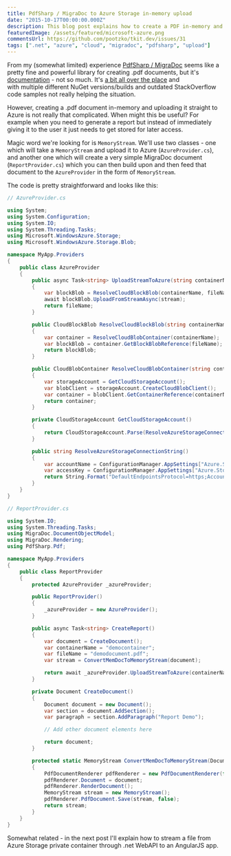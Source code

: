 ```yaml
---
title: PdfSharp / MigraDoc to Azure Storage in-memory upload
date: "2015-10-17T00:00:00.000Z"
description: This blog post explains how to create a PDF in-memory and upload it straight to Azure Storage.
featuredImage: /assets/featured/microsoft-azure.png
commentsUrl: https://github.com/pootzko/tkit.dev/issues/31
tags: [".net", "azure", "cloud", "migradoc", "pdfsharp", "upload"]
---
```


From my (somewhat limited) experience [PdfSharp / MigraDoc](http://www.pdfsharp.net/) seems like a pretty fine and powerful library for creating .pdf documents, but it's [documentation](http://www.pdfsharp.net/wiki/PDFsharpSamples.ashx) - not so much. It's [a bit all over the place](http://pdfsharp.com/PDFsharp/) and with multiple different NuGet versions/builds and outdated StackOverflow code samples not really helping the situation.

However, creating a .pdf document in-memory and uploading it straight to Azure is not really that complicated. When might this be useful? For example when you need to generate a report but instead of immediately giving it to the user it just needs to get stored for later access.

Magic word we're looking for is `MemoryStream`. We'll use two classes - one which will take a `MemoryStream` and upload it to Azure (`AzureProvider.cs`), and another one which will create a very simple MigraDoc document (`ReportProvider.cs`) which you can then build upon and then feed that document to the `AzureProvider` in the form of `MemoryStream`.

The code is pretty straightforward and looks like this:

```cs
// AzureProvider.cs

using System;
using System.Configuration;
using System.IO;
using System.Threading.Tasks;
using Microsoft.WindowsAzure.Storage;
using Microsoft.WindowsAzure.Storage.Blob;

namespace MyApp.Providers
{
    public class AzureProvider
    {
        public async Task<string> UploadStreamToAzure(string containerName, string fileName, MemoryStream stream)
        {
            var blockBlob = ResolveCloudBlockBlob(containerName, fileName);
            await blockBlob.UploadFromStreamAsync(stream);
            return fileName;
        }

        public CloudBlockBlob ResolveCloudBlockBlob(string containerName, string fileName)
        {
            var container = ResolveCloudBlobContainer(containerName);
            var blockBlob = container.GetBlockBlobReference(fileName);
            return blockBlob;
        }

        public CloudBlobContainer ResolveCloudBlobContainer(string containerName)
        {
            var storageAccount = GetCloudStorageAccount();
            var blobClient = storageAccount.CreateCloudBlobClient();
            var container = blobClient.GetContainerReference(containerName);
            return container;
        }

        private CloudStorageAccount GetCloudStorageAccount()
        {
            return CloudStorageAccount.Parse(ResolveAzureStorageConnectionString());
        }

        public string ResolveAzureStorageConnectionString()
        {
            var accountName = ConfigurationManager.AppSettings["Azure.Storage.AccountName"]; // Get account name from web.config
            var accessKey = ConfigurationManager.AppSettings["Azure.Storage.PrimaryAccessKey"]; // Get primary access key from web.config
            return String.Format("DefaultEndpointsProtocol=https;AccountName={0};AccountKey={1}", accountName, accessKey);
        }
    }
}
```

```cs
// ReportProvider.cs

using System.IO;
using System.Threading.Tasks;
using MigraDoc.DocumentObjectModel;
using MigraDoc.Rendering;
using PdfSharp.Pdf;

namespace MyApp.Providers
{
    public class ReportProvider
    {
        protected AzureProvider _azureProvider;

        public ReportProvider()
        {
            _azureProvider = new AzureProvider();
        }

        public async Task<string> CreateReport()
        {
            var document = CreateDocument();
            var containerName = "democontainer";
            var fileName = "demodocument.pdf";
            var stream = ConvertMemDocToMemoryStream(document);

            return await _azureProvider.UploadStreamToAzure(containerName, fileName, stream);
        }

        private Document CreateDocument()
        {
            Document document = new Document();
            var section = document.AddSection();
            var paragraph = section.AddParagraph("Report Demo");

            // Add other document elements here

            return document;
        }

        protected static MemoryStream ConvertMemDocToMemoryStream(Document document)
        {
            PdfDocumentRenderer pdfRenderer = new PdfDocumentRenderer(false, PdfFontEmbedding.Always);
            pdfRenderer.Document = document;
            pdfRenderer.RenderDocument();
            MemoryStream stream = new MemoryStream();
            pdfRenderer.PdfDocument.Save(stream, false);
            return stream;
        }
    }
}
```

Somewhat related - in the next post I'll explain how to stream a file from Azure Storage private container through .net WebAPI to an AngularJS app.